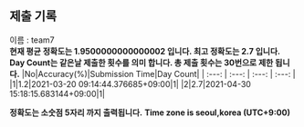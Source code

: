 


  
## 제출 기록  
이름 : team7  
**현재 평균 정확도는 1.9500000000000002 입니다. 최고 정확도는 2.7 입니다.**  
**Day Count는 같은날 제출한 횟수를 의미 합니다. 총 제출 횟수는 30번으로 제한 됩니다.**
|No|Accuracy(%)|Submission Time|Day Count|
| :---: | :---: | :---: | :---: |
|1|1.2|2021-03-20 09:14:44.376685+09:00|1|
|2|2.7|2021-04-30 15:18:15.683144+09:00|1|


**정확도는 소숫점 5자리 까지 출력됩니다.**
**Time zone is seoul,korea (UTC+9:00)**
